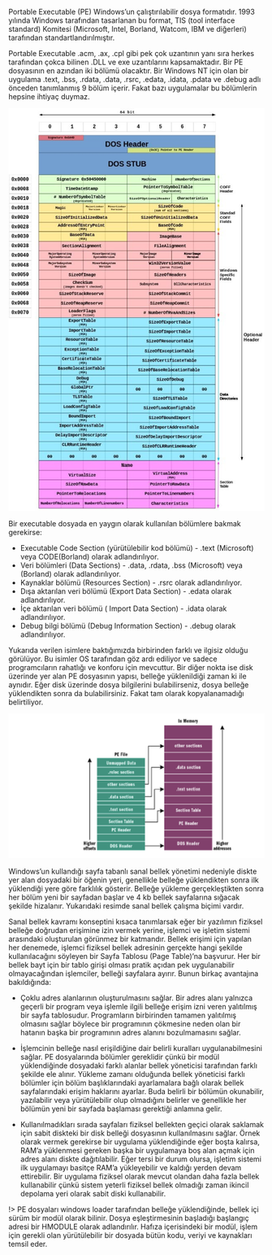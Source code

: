 Portable Executable (PE) Windows’un çalıştırılabilir dosya formatıdır. 1993 yılında Windows tarafından tasarlanan bu format, TIS (tool interface standard) Komitesi (Microsoft, Intel, Borland, Watcom, IBM ve diğerleri) tarafından standartlandırılmıştır.  
  
Portable Executable .acm, .ax, .cpl gibi pek çok uzantının yanı sıra herkes tarafından çokca bilinen .DLL ve exe uzantılarını kapsamaktadır. Bir PE dosyasının en azından iki bölümü olacaktır. Bir Windows NT için olan bir uygulama .text, .bss, .rdata, .data, .rsrc, .edata, .idata, .pdata ve .debug adlı önceden tanımlanmış 9 bölüm içerir. Fakat bazı uygulamalar bu bölümlerin hepsine ihtiyaç duymaz.

![PE 32bit Structure](../_media/Portable_Executable_32_bit_Structure.jpg)

Bir executable dosyada en yaygın olarak kullanılan bölümlere bakmak gerekirse:

- Executable Code Section (yürütülebilir kod bölümü) - .text (Microsoft) veya CODE(Borland) olarak adlandırılıyor.
- Veri bölümleri (Data Sections) - .data, .rdata, .bss (Microsoft) veya (Borland) olarak adlandırılıyor.
- Kaynaklar bölümü (Resources Section) - .rsrc olarak adlandırılıyor.
- Dışa aktarılan veri bölümü (Export Data Section) - .edata olarak adlandırılıyor.
- İçe aktarılan veri bölümü ( Import Data Section) - .idata olarak adlandırılıyor.
- Debug bilgi bölümü (Debug Information Section) - .debug olarak adlandırılıyor.

Yukarıda verilen isimlere baktığımızda birbirinden farklı ve ilgisiz olduğu görülüyor. Bu isimler OS tarafından göz ardı ediliyor ve sadece programcıların rahatlığı ve konforu için mevcuttur. Bir diğer nokta ise disk üzerinde yer alan PE dosyasının yapısı, belleğe yüklenildiği zaman ki ile aynıdır. Eğer disk üzerinde dosya bilgilerini bulabilirseniz, dosya belleğe yüklendikten sonra da bulabilirsiniz. Fakat tam olarak kopyalanamadığı belirtiliyor.

![PE](../_media/Screen-Shot-2018-03-15-at-00.03.55.png)

Windows’un kullandığı sayfa tabanlı sanal bellek yönetimi nedeniyle diskte yer alan dosyadaki bir öğenin yeri, genellikle belleğe yüklendikten sonra ilk yüklendiği yere göre farklılık gösterir. Belleğe yükleme gerçekleştikten sonra her bölüm yeni bir sayfadan başlar ve 4 kb bellek sayfalarına sığacak şekilde hizalanır. Yukarıdaki resimde sanal bellek çalışma biçimi vardır.  
  
Sanal bellek kavramı konseptini kısaca tanımlarsak eğer bir yazılımın fiziksel belleğe doğrudan erişimine izin vermek yerine, işlemci ve işletim sistemi arasındaki oluşturulan görünmez bir katmandır. Bellek erişimi için yapılan her denemede, işlemci fiziksel bellek adresinin gerçekte hangi şekilde kullanılacağını söyleyen bir Sayfa Tablosu (Page Table)’na başvurur. Her bir bellek bayt için bir tablo girişi olması pratik açıdan pek uygulanabilir olmayacağından işlemciler, belleği sayfalara ayırır. Bunun birkaç avantajına bakıldığında:

- Çoklu adres alanlarının oluşturulmasını sağlar. Bir adres alanı yalnızca geçerli bir program veya işlemle ilgili belleğe erişim izni veren yalıtılmış bir sayfa tablosudur. Programların birbirinden tamamen yalıtılmış olmasını sağlar böylece bir programının çökmesine neden olan bir hatanın başka bir programının adres alanını bozulmamasını sağlar.

- İşlemcinin belleğe nasıl erişildiğine dair belirli kuralları uygulanabilmesini sağlar. PE dosyalarında bölümler gereklidir çünkü bir modül yüklendiğinde dosyadaki farklı alanlar bellek yöneticisi tarafından farklı şekilde ele alınır. Yükleme zamanı olduğunda bellek yöneticisi farklı bölümler için bölüm başlıklarındaki ayarlamalara bağlı olarak bellek sayfalarındaki erişim haklarını ayarlar. Buda belirli bir bölümün okunabilir, yazılabilir veya yürütülebilir olup olmadığını belirler ve genellikle her bölümün yeni bir sayfada başlaması gerektiği anlamına gelir.

- Kullanılmadıkları sırada sayfaları fiziksel bellekten geçici olarak saklamak için sabit diskteki bir disk belleği dosyasının kullanılmasını sağlar. Örnek olarak vermek gerekirse bir uygulama yüklendiğinde eğer boşta kalırsa, RAM’a yüklenmesi gereken başka bir uygulamaya boş alan açmak için adres alanı diskte dağıtılabilir. Eğer tersi bir durum olursa, işletim sistemi ilk uygulamayı basitçe RAM’a yükleyebilir ve kaldığı yerden devam ettirebilir. Bir uygulama fiziksel olarak mevcut olandan daha fazla bellek kullanabilir çünkü sistem yeterli fiziksel bellek olmadığı zaman ikincil depolama yeri olarak sabit diski kullanabilir.

!> PE dosyaları windows loader tarafından belleğe yüklendiğinde, bellek içi sürüm bir modül olarak bilinir. Dosya eşleştirmesinin başladığı başlangıç adresi bir HMODULE olarak adlandırılır. Hafıza içerisindeki bir modül, işlem için gerekli olan yürütülebilir bir dosyada bütün kodu, veriyi ve kaynakları temsil eder.

